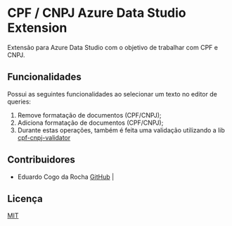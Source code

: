 # CPF / CNPJ Azure Data Studio Extension
Extensão para Azure Data Studio com o objetivo de trabalhar com CPF e CNPJ.


## Funcionalidades
Possui as seguintes funcionalidades ao selecionar um texto no editor de queries:

1. Remove formatação de documentos (CPF/CNPJ);
2. Adiciona formatação de documentos (CPF/CNPJ);
3. Durante estas operações, também é feita uma validação utilizando a lib [cpf-cnpj-validator](https://github.com/carvalhoviniciusluiz/cpf-cnpj-validator)

## Contribuidores

* Eduardo Cogo da Rocha [GitHub](https://github.com/educroch) | 

## Licença

[MIT](http://opensource.org/licenses/MIT)
